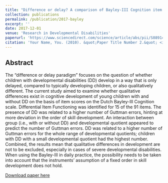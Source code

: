 ```yaml
---
title: "Difference or delay? A comparison of Bayley-III Cognition item scores of young children with and without developmental disabilities"
collection: publications
permalink: /publication/2017-bayley
excerpt: ''
date: 2017-12-01
venue: 'Research in Developmental Disabilities'
paperurl: 'https://www.sciencedirect.com/science/article/abs/pii/S0891422217302457'
citation: 'Your Name, You. (2010). &quot;Paper Title Number 2.&quot; <i>Journal 1</i>. 1(2).'
---
```

## Abstract

The “difference or delay paradigm” focuses on the question of whether children with
developmental disabilities (DD) develop in a way that is only delayed, compared to typically
developing children, or also qualitatively different. The current study aimed to examine
whether qualitative differences exist in cognitive development of young children with and
without DD on the basis of item scores on the Dutch Bayley-III Cognition scale. Differential
Item Functioning was identified for 15 of the 91 items. The presence of DD was related to a
higher number of Guttman errors, hinting at more deviation in the order of skill development.
An interaction between group (i.e., with or without DD) and developmental quotient appeared
to predict the number of Guttman errors. DD was related to a higher number of Guttman
errors for the whole range of developmental quotients; children with DD with a small
developmental quotient had the highest number. Combined, the results mean that qualitative
differences in development are not to be excluded, especially in cases of severe
developmental disabilities. When using the Bayley-III in daily practice, the possibility needs
to be taken into account that the instruments’ assumption of a fixed order in skill development
does not hold.

[Download paper here](https://www.sciencedirect.com/science/article/abs/pii/S0891422217302457)
